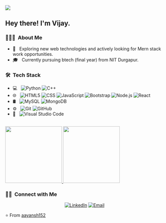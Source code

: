 <img src="https://raw.githubusercontent.com/aayansh152/aayansh152/master/assets/VIJAY%20PRAKASH%20Banner.png">

<h2> Hey there! I'm Vijay.</h2>

<h3> 👨🏻‍💻 &nbsp;About Me </h3>

- 🤔 &nbsp; Exploring new web technologies and actively looking for Mern stack work opportunities.
- 🎓 &nbsp; Currently pursuing btech (final year) from NIT Durgapur.
 
<h3> 🛠 &nbsp;Tech Stack</h3>

- 💻 &nbsp;
  ![Python](https://img.shields.io/badge/-Python-333333?style=flat&logo=python)
  ![C++](https://img.shields.io/badge/-C++-333333?style=flat&logo=C%2B%2B&logoColor=00599C)
- 🌐 &nbsp;
  ![HTML5](https://img.shields.io/badge/-HTML5-333333?style=flat&logo=HTML5)
  ![CSS](https://img.shields.io/badge/-CSS-333333?style=flat&logo=CSS3&logoColor=1572B6)
  ![JavaScript](https://img.shields.io/badge/-JavaScript-333333?style=flat&logo=javascript)
  ![Bootstrap](https://img.shields.io/badge/-Bootstrap-333333?style=flat&logo=bootstrap&logoColor=563D7C)
  ![Node.js](https://img.shields.io/badge/-Node.js-333333?style=flat&logo=node.js)
  ![React](https://img.shields.io/badge/-React-333333?style=flat&logo=react)
- 🛢 &nbsp;
  ![MySQL](https://img.shields.io/badge/-MySQL-333333?style=flat&logo=mysql)
  ![MongoDB](https://img.shields.io/badge/-MongoDB-333333?style=flat&logo=mongodb)
- ⚙️ &nbsp;
  ![Git](https://img.shields.io/badge/-Git-333333?style=flat&logo=git)
  ![GitHub](https://img.shields.io/badge/-GitHub-333333?style=flat&logo=github)
- 🔧 &nbsp;
  ![Visual Studio Code](https://img.shields.io/badge/-Visual%20Studio%20Code-333333?style=flat&logo=visual-studio-code&logoColor=007ACC)


<br/>

<a href="https://github.com/aayansh152">
  <img height="180em" src="https://github-readme-stats.vercel.app/api?username=aayansh152&theme=buefy&show_icons=true" />
  <img height="180em" src="https://github-readme-stats.vercel.app/api/top-langs/?username=aayansh152&theme=buefy&layout=compact" />
</a>

<br/>

<h3> 🤝🏻 &nbsp;Connect with Me </h3>

<p align="center">
<a href="https://www.linkedin.com/in/vijay-prakash-7284ba1b1/"><img alt="LinkedIn" src="https://img.shields.io/badge/LinkedIn-Vijay%20Prakash%20-blue?style=flat-square&logo=linkedin"></a>
<a href="mailto:singhsidd152@gmail.com"><img alt="Email" src="https://img.shields.io/badge/Email-singhsidd152@gmail.com-blue?style=flat-square&logo=gmail"></a>
</p>

⭐️ From [aayansh152](https://github.com/aayansh152)
